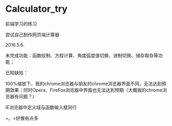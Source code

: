 # Calculator_try

前端学习的练习

尝试自己制作网页端计算器

2016.5.6.

未完成功能：函数绘制、方程计算、角度弧度值切换、进制切换、储存取存等功能；

已知缺陷：

100%缩放下，我的chrome浏览器与朋友的chrome浏览器界面不同，无法达到预期效果；同时Opera、FireFox浏览器中界面也无法达到预期（大概我的chrome浏览器有问题？）

IE浏览器中定义域与函数输入框同行

=。=好像有点多

